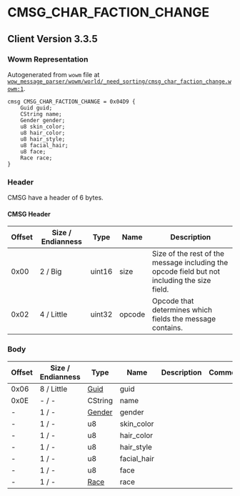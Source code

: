 # CMSG_CHAR_FACTION_CHANGE

## Client Version 3.3.5

### Wowm Representation

Autogenerated from `wowm` file at [`wow_message_parser/wowm/world/_need_sorting/cmsg_char_faction_change.wowm:1`](https://github.com/gtker/wow_messages/tree/main/wow_message_parser/wowm/world/_need_sorting/cmsg_char_faction_change.wowm#L1).
```rust,ignore
cmsg CMSG_CHAR_FACTION_CHANGE = 0x04D9 {
    Guid guid;
    CString name;
    Gender gender;
    u8 skin_color;
    u8 hair_color;
    u8 hair_style;
    u8 facial_hair;
    u8 face;
    Race race;
}
```
### Header

CMSG have a header of 6 bytes.

#### CMSG Header

| Offset | Size / Endianness | Type   | Name   | Description |
| ------ | ----------------- | ------ | ------ | ----------- |
| 0x00   | 2 / Big           | uint16 | size   | Size of the rest of the message including the opcode field but not including the size field.|
| 0x02   | 4 / Little        | uint32 | opcode | Opcode that determines which fields the message contains.|

### Body

| Offset | Size / Endianness | Type | Name | Description | Comment |
| ------ | ----------------- | ---- | ---- | ----------- | ------- |
| 0x06 | 8 / Little | [Guid](../spec/packed-guid.md) | guid |  |  |
| 0x0E | - / - | CString | name |  |  |
| - | 1 / - | [Gender](gender.md) | gender |  |  |
| - | 1 / - | u8 | skin_color |  |  |
| - | 1 / - | u8 | hair_color |  |  |
| - | 1 / - | u8 | hair_style |  |  |
| - | 1 / - | u8 | facial_hair |  |  |
| - | 1 / - | u8 | face |  |  |
| - | 1 / - | [Race](race.md) | race |  |  |

